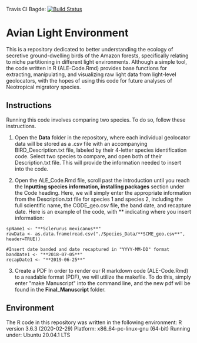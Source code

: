 Travis CI Bagde: [![Build Status](https://travis-ci.com/grhyne/Avian-Light-Environment.svg?branch=main)](https://travis-ci.com/grhyne/Avian-Light-Environment)

# Avian Light Environment

This is a repository dedicated to better understanding the ecology of secretive ground-dwelling birds of the Amazon forests, specifically relating to niche partitioning in different light environments. Although a simple tool, the code written in R (ALE-Code.Rmd) provides base functions for extracting, manipulating, and visualizing raw light data from light-level geolocators, with the hopes of using this code for future analyses of Neotropical migratory species. 

## Instructions
Running this code involves comparing two species. To do so, follow these instructions. 
1. Open the **Data** folder in the repository, where each individual geolocator data will be stored as a .csv file with an accompanying BIRD_Description.txt file, labeled by their 4-letter species identification code. Select two species to compare, and open both of their Description.txt file. This will provide the information needed to insert into the code.

2. Open the ALE_Code.Rmd file, scroll past the introduction until you reach the **Inputting species information, installing packages** section under the Code heading. Here, we will simply enter the appropriate information from the Description.txt file for species 1 and species 2, including the full scientific name, the CODE_geo.csv file, the band date, and recapture date. Here is an example of the code, with ** indicating where you insert information:

```{r}
spName1 <- "**Sclerurus mexicanus**"
rawData <- as.data.frame(read.csv("./Species_Data/**SCME_geo.csv**", header=TRUE))

#Insert date banded and date recaptured in "YYYY-MM-DD" format
bandDate1 <- "**2018-07-05**"
recapDate1 <- "**2019-06-25**"

```
3. Create a PDF
In order to render our R markdown code (ALE-Code.Rmd) to a readable format (PDF), we will utilize the makefile. To do this, simply enter "make Manuscript" into the command line, and the new pdf will be found in the **Final_Manuscript** folder.

## Environment
The R code in this repository was written in the following environment:
R version 3.6.3 (2020-02-29)
Platform: x86_64-pc-linux-gnu (64-bit)
Running under: Ubuntu 20.04.1 LTS
